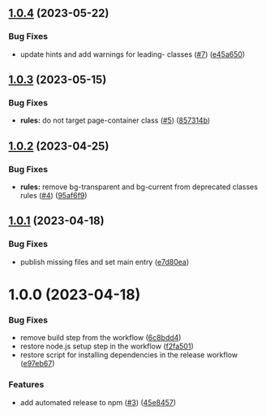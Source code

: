 ## [1.0.4](https://github.com/warp-ds/preset-migrate/compare/v1.0.3...v1.0.4) (2023-05-22)


### Bug Fixes

* update hints and add warnings for leading- classes ([#7](https://github.com/warp-ds/preset-migrate/issues/7)) ([e45a650](https://github.com/warp-ds/preset-migrate/commit/e45a6503083996d515592fc730711d9708885df7))

## [1.0.3](https://github.com/warp-ds/preset-migrate/compare/v1.0.2...v1.0.3) (2023-05-15)


### Bug Fixes

* **rules:** do not target page-container class ([#5](https://github.com/warp-ds/preset-migrate/issues/5)) ([857314b](https://github.com/warp-ds/preset-migrate/commit/857314b3f97b26e9513250c0fe24c5289fc30720))

## [1.0.2](https://github.com/warp-ds/preset-migrate/compare/v1.0.1...v1.0.2) (2023-04-25)


### Bug Fixes

* **rules:** remove bg-transparent and bg-current from deprecated classes rules ([#4](https://github.com/warp-ds/preset-migrate/issues/4)) ([95af6f9](https://github.com/warp-ds/preset-migrate/commit/95af6f9b3220b112059bb05303fe1955b3a2cf42))

## [1.0.1](https://github.com/warp-ds/preset-migrate/compare/v1.0.0...v1.0.1) (2023-04-18)


### Bug Fixes

* publish missing files and set main entry ([e7d80ea](https://github.com/warp-ds/preset-migrate/commit/e7d80ea31b138dcd1de8cc5c76dd5383a508696e))

# 1.0.0 (2023-04-18)


### Bug Fixes

* remove build step from the workflow ([6c8bdd4](https://github.com/warp-ds/preset-migrate/commit/6c8bdd453489971568aa37ec7db48e3ebcff47ae))
* restore node.js setup step in the workflow ([f2fa501](https://github.com/warp-ds/preset-migrate/commit/f2fa50137dc2c3e4e33433b1d6e93c9724cd980d))
* restore script for installing dependencies in the release workflow ([e97eb67](https://github.com/warp-ds/preset-migrate/commit/e97eb67fa38b00f219ce96d19340f26aaa0aa943))


### Features

* add automated release to npm ([#3](https://github.com/warp-ds/preset-migrate/issues/3)) ([45e8457](https://github.com/warp-ds/preset-migrate/commit/45e84570d26f493472039bf059a451ce4da4c6e7))
